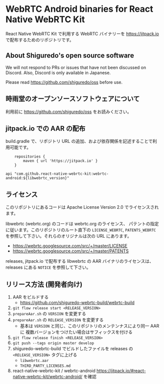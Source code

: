 # WebRTC Android binaries for React Native WebRTC Kit

React Native WebRTC Kit で利用する WebRTC バイナリーを https://jitpack.io で配布するためのリポジトリです。  

## About Shiguredo's open source software

We will not respond to PRs or issues that have not been discussed on Discord. Also, Discord is only available in Japanese.

Please read https://github.com/shiguredo/oss before use.

## 時雨堂のオープンソースソフトウェアについて

利用前に https://github.com/shiguredo/oss をお読みください。

## jitpack.io での AAR の配布

build.gradle で、リポジトリ URL の追加、および依存関係を記述することで利用可能です。

```
    repositories {
        maven { url 'https://jitpack.io' }
    }
```

```
api "com.github.react-native-webrtc-kit:webrtc-android:${libwebrtc_version}"
```

## ライセンス

このリポジトリにあるコードは Apache License Version 2.0 でライセンスされます。

libwebrtc (webrtc.org) のコードは webrtc.org のライセンス、
パテントの指定に従います。このリポジトリのルート直下の `LICENSE_WEBRTC`,
`PATENTS_WEBRTC` を参照して下さい。それらのオリジナルは次の URL にあります。

- https://webrtc.googlesource.com/src/+/master/LICENSE
- https://webrtc.googlesource.com/src/+/master/PATENTS

releases, jitpack.io で配布する libwebrtc の AAR バイナリのライセンスは、
releases にある `NOTICE` を参照して下さい。


## リリース方法 (開発者向け)

1. AAR をビルドする
   - https://github.com/shiguredo-webrtc-build/webrtc-build
2. `git flow release start <RELEASE_VERSION>`
3. `prepareAar.sh` の `VERSION` を変更する
4. `prepareAar.sh` の `RELEASE_VERSION` を変更する
   - 基本は `VERSION` と同じ、このリポジトリのメンテンナスにより同一 AAR に
     複数バージョンをつけたい場合はサフィックスを付ける
5. `git flow release finish <RELEASE_VERSION>`
6. `git push --tags origin master develop`
7. shiguredo-webrtc-build でビルドしたファイルを releases の `<RELEASE_VERSION>` タグに上げる
   - `libwebrtc.aar`
   - `THIRD_PARTY_LICENSES.md`
8. react-native-webrtc-kit / webrtc-android https://jitpack.io/#react-native-webrtc-kit/webrtc-android/ を確認
